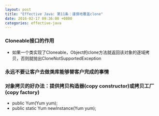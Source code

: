 ```yaml
---
layout: post
title: "Effective Java: 第11条：谨慎地覆盖clone"
date: 2016-02-17 09:36:00 +0800
categories: effective-java
---
```

### Cloneable接口的作用
* 如果一个类实现了Cloneable，Object的clone方法就返回该对象的逐域拷贝，否则就抛出CloneNotSupportedException

### 永远不要让客户去做类库能够替客户完成的事情

### 对象拷贝的好办法：提供拷贝构造器(copy constructor)或拷贝工厂(copy factory)
* public Yum(Yum yum);
* public static Yum newInstance(Yum yum);
